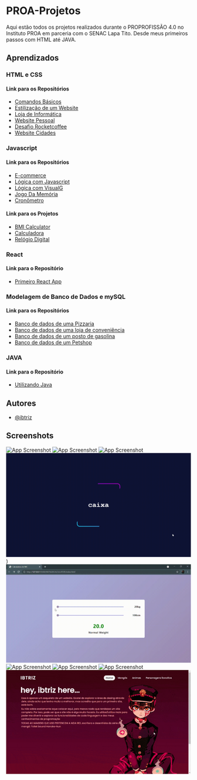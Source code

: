 # PROA-Projetos

Aqui estão todos os projetos realizados durante o PROPROFISSÃO 4.0 no Instituto PROA em parceria com o SENAC Lapa Tito. Desde meus primeiros passos com HTML até JAVA.

## Aprendizados

### HTML e CSS
#### Link para os Repositórios
- [Comandos Básicos](https://github.com/ibtriz/PROA-Projetos/tree/main/Comandos%20B%C3%A1sicos%20com%20HTML%20e%20CSS)
- [Estilização de um Website](https://github.com/ibtriz/PROA-Projetos/tree/main/Estiliza%C3%A7%C3%A3o%20de%20um%20Website)
- [Loja de Informática](https://github.com/ibtriz/PROA-Projetos/tree/main/Loja%20de%20Inform%C3%A1tica)
- [Website Pessoal](https://github.com/ibtriz/PROA-Projetos/tree/main/Website%20Pessoal)
- [Desafio Rocketcoffee](https://github.com/ibtriz/PROA-Projetos/tree/main/Desafios%20RocketSeat/RocketCoffee)
- [Website Cidades](https://github.com/ibtriz/PROA-Projetos/tree/main/Website%20Cidades)
### Javascript
#### Link para os Repositórios
- [E-commerce](https://github.com/ibtriz/PROA-Projetos/tree/main/E-Commerce%20Tutorial)
- [Lógica com Javascript](https://github.com/ibtriz/PROA-Projetos/tree/main/L%C3%B3gica%20com%20Javascript)
- [Lógica com VisualG](https://github.com/ibtriz/PROA-Projetos/tree/main/L%C3%B3gica%20com%20VisualG)
- [Jogo Da Memória](https://github.com/ibtriz/PROA-Projetos/tree/main/Jogo%20Da%20Mem%C3%B3ria)
- [Cronômetro](https://github.com/ibtriz/PROA-Projetos/tree/main/Jogo%20Da%20Mem%C3%B3ria](https://github.com/ibtriz/PROA-Projetos/tree/main/cron%C3%B4metro))
#### Link para os Projetos
- [BMI Calculator](https://bmi-calculator-gamma.vercel.app/)
- [Calculadora](https://calculadora-hazel-two.vercel.app/)
- [Relógio Digital](https://relogio-eta.vercel.app/)

### React
#### Link para o Repositório
- [Primeiro React App](https://github.com/ibtriz/PROA-Projetos/tree/main/Aula%20Framework%20ReactJS/Projeto-01)

### Modelagem de Banco de Dados e mySQL
#### Link para os Repositórios
- [Banco de dados de uma Pizzaria](https://github.com/ibtriz/PROA-Projetos/tree/main/Modelagem%20de%20Banco%20de%20Dados%20e%20mySQL/Pizzaria)
- [Banco de dados de uma loja de conveniência](https://github.com/ibtriz/PROA-Projetos/tree/main/Modelagem%20de%20Banco%20de%20Dados%20e%20mySQL/Loja-de-conveni%C3%AAncia)
- [Banco de dados de um posto de gasolina](https://github.com/ibtriz/PROA-Projetos/tree/main/Modelagem%20de%20Banco%20de%20Dados%20e%20mySQL/PostoDeGasolina)
- [Banco de dados de um Petshop](https://github.com/ibtriz/PROA-Projetos/tree/main/Modelagem%20de%20Banco%20de%20Dados%20e%20mySQL/petshop)

### JAVA
#### Link para o Repositório
- [Utilizando Java](https://github.com/ibtriz/PROA-Projetos/tree/main/Utilizando%20JAVA)

## Autores

- [@ibtriz](https://www.github.com/ibtriz)


## Screenshots
![App Screenshot](/Calculadora/demonstra%C3%A7%C3%A3o-calculadora.gif)
![App Screenshot](https://github.com/ibtriz/PROA-Projetos/blob/main/cron%C3%B4metro/img/demonstracao.gif)
![App Screenshot](/Estiliza%C3%A7%C3%A3o%20de%20um%20Website/Anima%C3%A7%C3%A3o%20x%C3%ADcara%20de%20ch%C3%A1%20quente/demonstra%C3%A7%C3%A3o-anima%C3%A7%C3%A3o.gif)
![App Screenshot](/Estiliza%C3%A7%C3%A3o%20de%20um%20Website/borda%20animada/demonstra%C3%A7%C3%A3o.gif))
![App Screenshot](/BMI%20Calculator/Calculator-BMI.gif)
![App Screenshot](/Jogo%20Da%20Mem%C3%B3ria/Genius.gif)
![App Screenshot](/Rel%C3%B3gio%20Digital/img/demonstracao.gif)
![App Screenshot](/Website%20Cidades/img/demonstracao.gif)
![App Screenshot](/Website%20Pessoal/img/demonstracao01.gif)

